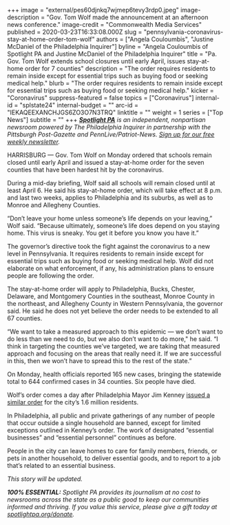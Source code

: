 +++
image = "external/pes60djnkq7wjmep6tevy3rdp0.jpeg"
image-description = "Gov. Tom Wolf made the announcement at an afternoon news conference."
image-credit = "Commonwealth Media Services"
published = 2020-03-23T16:33:08.000Z
slug = "pennsylvania-coronavirus-stay-at-home-order-tom-wolf"
authors = ["Angela Couloumbis", "Justine McDaniel of the Philadelphia Inquirer"]
byline = "Angela Couloumbis of Spotlight PA and Justine McDaniel of the Philadelphia Inquirer"
title = "Pa. Gov. Tom Wolf extends school closures until early April, issues stay-at-home order for 7 counties"
description = "The order requires residents to remain inside except for essential trips such as buying food or seeking medical help."
blurb = "The order requires residents to remain inside except for essential trips such as buying food or seeking medical help."
kicker = "Coronavirus"
suppress-featured = false
topics = ["Coronavirus"]
internal-id = "splstate24"
internal-budget = ""
arc-id = "IEKAQEEXANCHJGS6ZO3O7N3TRQ"
linktitle = ""
weight = 1
series = ["Top News"]
subtitle = ""
+++
<a href="https://www.spotlightpa.org/"><i><b>Spotlight PA</b></i></a><i> is an independent, nonpartisan newsroom powered by The Philadelphia Inquirer in partnership with the Pittsburgh Post-Gazette and PennLive/Patriot-News. </i><a href="https://www.spotlightpa.org/newsletters"><i>Sign up for our free weekly newsletter</i></a><i>.</i>

HARRISBURG — Gov. Tom Wolf on Monday ordered that schools remain closed until early April and issued a stay-at-home order for the seven counties that have been hardest hit by the coronavirus.

During a mid-day briefing, Wolf said all schools will remain closed until at least April 6. He said his stay-at-home order, which will take effect at 8 p.m. and last two weeks, applies to Philadelphia and its suburbs, as well as to Monroe and Allegheny Counties.

“Don’t leave your home unless someone’s life depends on your leaving,” Wolf said. “Because ultimately, someone’s life does depend on you staying home. This virus is sneaky. You get it before you know you have it.”

The governor’s directive took the fight against the coronavirus to a new level in Pennsylvania. It requires residents to remain inside except for essential trips such as buying food or seeking medical help. Wolf did not elaborate on what enforcement, if any, his administration plans to ensure people are following the order.

The stay-at-home order will apply to Philadelphia, Bucks, Chester, Delaware, and Montgomery Counties in the southeast, Monroe County in the northeast, and Allegheny County in Western Pennsylvania, the governor said. He said he does not yet believe the order needs to be extended to all 67 counties.

“We want to take a measured approach to this epidemic — we don’t want to do less than we need to do, but we also don’t want to do more," he said. “I think in targeting the counties we’ve targeted, we are taking that measured approach and focusing on the areas that really need it. If we are successful in this, then we won’t have to spread this to the rest of the state.”

On Monday, health officials reported 165 new cases, bringing the statewide total to 644 confirmed cases in 34 counties. Six people have died.

Wolf’s order comes a day after Philadelphia Mayor Jim Kenney [issued a similar order](https://www.inquirer.com/health/coronavirus/stay-at-home-order-kenney-covid-19-coronavirus-wolf-murphy-20200323.html) for the city’s 1.6 million residents.

<script src="https://www.spotlightpa.org/embed.js" async></script><div data-spl-embed-version="1" data-spl-src="<https://www.spotlightpa.org/embeds/newsletter/>"></div>

In Philadelphia, all public and private gatherings of any number of people that occur outside a single household are banned, except for limited exceptions outlined in Kenney’s order. The work of designated “essential businesses” and “essential personnel” continues as before.

People in the city can leave homes to care for family members, friends, or pets in another household, to deliver essential goods, and to report to a job that’s related to an essential business.

*This story will be updated.*

<i><b>100% ESSENTIAL:</b></i><i> Spotlight PA provides its journalism at no cost to newsrooms across the state as a public good to keep our communities informed and thriving. If you value this service, please give a gift today at </i><a href="https://www.spotlightpa.org/donate"><i>spotlightpa.org/donate</i></a><i>.</i>

<script src="https://www.spotlightpa.org/embed.js" async></script><div data-spl-embed-version="1" data-spl-src="https://www.spotlightpa.org/embeds/tips/?tip_text=Do%20you%20have%20a%20tip%20about%20%3Cb%3Ehow%20Pa.'s%20government%20is%20responding%20to%20the%20coronavirus%3C%2Fb%3E%3F%20Tell%20us."></div>